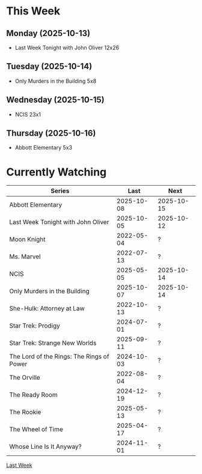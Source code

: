 # This Week

## Monday (2025-10-13)
- Last Week Tonight with John Oliver 12x26

## Tuesday (2025-10-14)
- Only Murders in the Building 5x8

## Wednesday (2025-10-15)
- NCIS 23x1

## Thursday (2025-10-16)
- Abbott Elementary 5x3

# Currently Watching

| Series | Last | Next |
| --- | --- | --- |
| Abbott Elementary | 2025-10-08 | 2025-10-15 |
| Last Week Tonight with John Oliver | 2025-10-05 | 2025-10-12 |
| Moon Knight | 2022-05-04 | ? |
| Ms. Marvel | 2022-07-13 | ? |
| NCIS | 2025-05-05 | 2025-10-14 |
| Only Murders in the Building | 2025-10-07 | 2025-10-14 |
| She-Hulk: Attorney at Law | 2022-10-13 | ? |
| Star Trek: Prodigy | 2024-07-01 | ? |
| Star Trek: Strange New Worlds | 2025-09-11 | ? |
| The Lord of the Rings: The Rings of Power | 2024-10-03 | ? |
| The Orville | 2022-08-04 | ? |
| The Ready Room | 2024-12-19 | ? |
| The Rookie | 2025-05-13 | ? |
| The Wheel of Time | 2025-04-17 | ? |
| Whose Line Is It Anyway? | 2024-11-01 | ? |

[Last Week](20251005.md)

